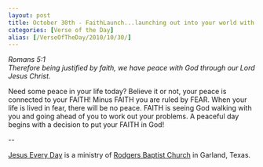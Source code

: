```yaml
---
layout: post
title: October 30th - FaithLaunch...launching out into your world with
categories: [Verse of the Day]
alias: [/VerseOfTheDay/2010/10/30/]
---
```


_Romans 5:1  
Therefore being justified by faith, we have peace with God through
our Lord Jesus Christ._

Need some peace in your life today? Believe it or not, your peace
is connected to your FAITH! Minus FAITH you are ruled by FEAR. When
your life is lived in fear, there will be no peace. FAITH is seeing
God walking with you and going ahead of you to work out your
problems. A peaceful day begins with a decision to put your FAITH in
God!

 --

<a href=http://jesuseveryday.net>Jesus Every Day</a> is a ministry of <a href=http://rodgersbaptist.net>Rodgers Baptist Church</a> in Garland, Texas.
